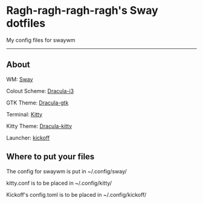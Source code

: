 # Ragh-ragh-ragh-ragh's Sway dotfiles
My config files for swaywm
***

## About
WM: [Sway](https://swaywm.org/)

Colout Scheme: [Dracula-i3](https://draculatheme.com/i3)

GTK Theme: [Dracula-gtk](https://draculatheme.com/gtk)

Terminal: [Kitty](https://sw.kovidgoyal.net/kitty/)

Kitty Theme: [Dracula-kitty](https://draculatheme.com/kitty)

Launcher: [kickoff](https://github.com/j0ru/kickoff)

## Where to put your files
The config for swaywm is put in ~/.config/sway/

kitty.conf is to be placed in ~/.config/kitty/

Kickoff's config.toml is to be placed in ~/.config/kickoff/
